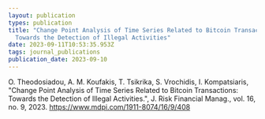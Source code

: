 ```yaml
---
layout: publication
types: publication
title: "Change Point Analysis of Time Series Related to Bitcoin Transactions:
  Towards the Detection of Illegal Activities"
date: 2023-09-11T10:53:35.953Z
tags: journal_publications
publication_date: 2023-09-10
---
```

<!--StartFragment-->

O. Theodosiadou, A. M. Koufakis, T. Tsikrika, S. Vrochidis, I. Kompatsiaris, "Change Point Analysis of Time Series Related to Bitcoin Transactions: Towards the Detection of Illegal Activities.", J. Risk Financial Manag., vol. 16, no. 9, 2023. <https://www.mdpi.com/1911-8074/16/9/408>

<!--EndFragment-->
